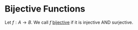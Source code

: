 # Bijective Functions

Let $f:A \rightarrow B$. We call $f$
 <u>bijective</u> if it is injective AND surjective. 

 